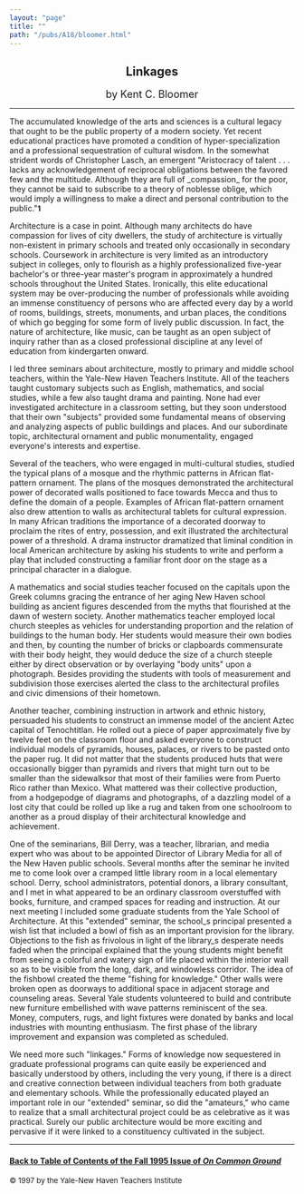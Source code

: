 ```yaml
---
layout: "page"
title: ""
path: "/pubs/A18/bloomer.html"
---
```

<main>
<center><h2>
Linkages</h2>
<font size="+1">by Kent C. Bloomer</font>
</center><hr/>
The accumulated knowledge of the arts and sciences is a cultural  legacy
that ought to be the public property of a modern society.  Yet  recent
educational practices have promoted a condition of  hyper-specialization
and a professional sequestration of cultural  wisdom.  In the somewhat
strident words of Christopher Lasch, an  emergent "Aristocracy of talent .
. . lacks any acknowledgement of  reciprocal obligations between the
favored few and the multitude.   Although they are full of _compassion_
for the poor, they cannot be  said to subscribe to a theory of noblesse
oblige, which would imply a  willingness to make a direct and personal
contribution to the  public."<font size="-1"><b>1</b></font>
<p>
Architecture is a case in point.  Although many architects do have
compassion for lives of city dwellers, the study of architecture is
virtually non-existent in primary schools and treated only  occasionally
in secondary schools.  Coursework in architecture is very  limited as an
introductory subject in colleges, only to flourish as a  highly
professionalized five-year bachelor's or three-year master's  program in
approximately a hundred schools throughout the United  States.
Ironically, this elite educational system may be  over-producing the
number of professionals while avoiding an  immense constituency of persons
who are affected every day by a  world of rooms, buildings, streets,
monuments, and urban places, the  conditions of which go begging for some
form of lively public  discussion.  In fact, the nature of architecture,
like music, can be  taught as an open subject of inquiry rather than as a
closed  professional discipline at any level of education from
kindergarten  onward.
</p><p>
I led three seminars about architecture, mostly to primary and  middle
school teachers, within the Yale-New Haven Teachers  Institute.  All of
the teachers taught customary subjects such as  English, mathematics, and
social studies, while a few also taught  drama and painting.    None had
ever investigated architecture in a  classroom setting, but they soon
understood that their own "subjects"  provided some fundamental means of
observing and analyzing  aspects of public buildings and places.  And our
subordinate topic,  architectural ornament and public monumentality,
engaged  everyone's interests and expertise.
</p><p>
Several of the teachers, who were engaged in multi-cultural studies,
studied the typical plans of a mosque and the rhythmic patterns in
African flat-pattern ornament.  The plans of the mosques  demonstrated the
architectural power of decorated walls positioned  to face towards Mecca
and thus to define the domain of a people.   Examples of African
flat-pattern ornament also drew attention to  walls as architectural
tablets for cultural expression.  In many  African traditions the
importance of a decorated doorway to proclaim  the rites of entry,
possession, and exit illustrated the architectural  power of a threshold.
A drama instructor dramatized that liminal  condition in local American
architecture by asking his students to  write and perform a play that
included constructing a familiar front  door on the stage as a principal
character in a dialogue.  
</p><p>
A mathematics and social studies teacher focused on the capitals  upon the
Greek columns gracing the entrance of her aging New  Haven school building
as ancient figures descended from the myths  that flourished at the dawn
of western society.  Another mathematics  teacher employed local church
steeples as vehicles for understanding  proportion and the relation of
buildings to the human body.  Her  students would measure their own bodies
and then, by counting the  number of bricks or clapboards commensurate
with their body  height, they would deduce the size of a church steeple
either by  direct observation or by overlaying "body units" upon a
photograph.   Besides providing the students with tools of measurement and
subdivision those exercises alerted the class to the architectural
profiles and civic dimensions of their hometown.
</p><p>
Another teacher, combining instruction in artwork and ethnic  history,
persuaded his students to construct an immense model of  the ancient Aztec
capital of Tenochtitlan.  He rolled out a piece of  paper approximately
five by twelve feet on the classroom floor and  asked everyone to
construct individual models of pyramids, houses,  palaces, or rivers to be
pasted onto the paper rug. It did not matter  that the students produced
huts that were occasionally bigger than  pyramids and rivers that might
turn out to be smaller than the  sidewalks­or that most of their
families were from Puerto Rico  rather than Mexico.  What mattered was
their collective production,  from a hodgepodge of diagrams and
photographs, of a dazzling model  of a lost city that could be rolled up
like a rug and taken from one  schoolroom to another  as  a  proud
display  of  their architectural  knowledge and achievement.
</p><p>
One of the seminarians, Bill Derry, was a  teacher, librarian, and  media
expert who was about to be appointed Director of Library  Media for all of
the New Haven public schools.  Several months after  the seminar he
invited me to come look over a cramped little library  room in a local
elementary school.  Derry, school administrators,  potential donors, a
library consultant, and I met in what appeared to  be an ordinary
classroom overstuffed with books, furniture, and  cramped spaces for
reading and instruction.  At our next meeting I  included some graduate
students from the Yale School of  Architecture.  At this "extended"
seminar, the school_s principal  presented a wish list that included a
bowl of fish as an important  provision for the library.  Objections to
the fish as frivolous in light of  the library_s desperate needs faded
when the principal explained  that the young students might benefit from
seeing a colorful and  watery sign of life placed within the interior wall
so as to be visible  from the long, dark, and windowless corridor.  The
idea of the  fishbowl created the theme "fishing for knowledge." Other
walls were  broken open as doorways to additional space in adjacent
storage and  counseling areas.  Several Yale students volunteered to build
and  contribute new furniture embellished with wave patterns  reminiscent
of the sea.  Money, computers, rugs, and light fixtures  were donated by
banks and local industries with mounting  enthusiasm.  The first phase of
the library improvement and  expansion was completed as scheduled.
</p><p>
We need more such "linkages."  Forms of knowledge now sequestered  in
graduate professional programs can quite easily be experienced  and
basically understood by others, including the very young, if  there is a
direct and creative connection between individual teachers  from both
graduate and elementary schools.  While the  professionally educated
played an important role in our "extended"  seminar, so did the
"amateurs," who came to realize that a small  architectural project could
be as celebrative as it was practical.   Surely our public architecture
would be more exciting and pervasive  if it were linked to a constituency
cultivated in the subject. 
</p><hr/>
<h4><a href=".\">Back to
Table of Contents of the Fall 1995 Issue of <i>On Common
Ground</i></a>
</h4>
<font size="-1">© 1997 by the Yale-New Haven Teachers Institute
</font></main>